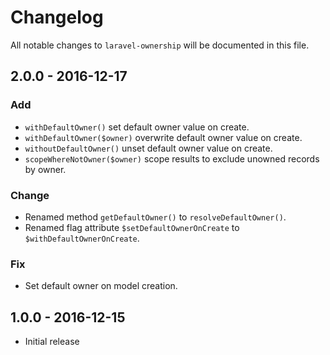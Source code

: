 # Changelog

All notable changes to `laravel-ownership` will be documented in this file.

## 2.0.0 - 2016-12-17

### Add

- `withDefaultOwner()` set default owner value on create.
- `withDefaultOwner($owner)` overwrite default owner value on create.
- `withoutDefaultOwner()` unset default owner value on create.
- `scopeWhereNotOwner($owner)` scope results to exclude unowned records by owner.

### Change

- Renamed method `getDefaultOwner()` to `resolveDefaultOwner()`.
- Renamed flag attribute `$setDefaultOwnerOnCreate` to `$withDefaultOwnerOnCreate`.

### Fix

- Set default owner on model creation.

## 1.0.0 - 2016-12-15

- Initial release
